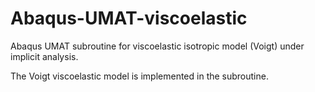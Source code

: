 # Abaqus-UMAT-viscoelastic
Abaqus UMAT subroutine for viscoelastic isotropic model (Voigt) under implicit analysis.

The Voigt viscoelastic model is implemented in the subroutine.
